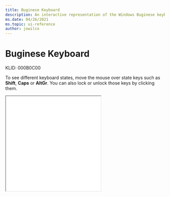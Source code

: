 ```yaml
---
title: Buginese Keyboard
description: An interactive representation of the Windows Buginese keyboard. To see different keyboard states, click or move the mouse over the state keys.
ms.date: 04/26/2021
ms.topic: ui-reference
author: jowilco
---
```


# Buginese Keyboard

KLID: 000B0C00

To see different keyboard states, move the mouse over state keys such as **Shift**, **Caps** or **AltGr**. You can also lock or unlock those keys by clicking them.

<iframe src="kbdbug.html" height="300"></iframe>
